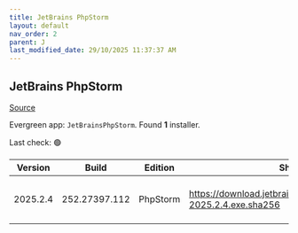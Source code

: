 ```yaml
---
title: JetBrains PhpStorm
layout: default
nav_order: 2
parent: J
last_modified_date: 29/10/2025 11:37:37 AM
---
```


## JetBrains PhpStorm

[Source](https://www.jetbrains.com/phpstorm)

Evergreen app: `JetBrainsPhpStorm`. Found **1** installer.

Last check: 🟢

| Version  | Build         | Edition  | Sha256                                                             | Date       | Size      | Type | URI                                                                                                                        |
| -------- | ------------- | -------- | ------------------------------------------------------------------ | ---------- | --------- | ---- | -------------------------------------------------------------------------------------------------------------------------- |
| 2025.2.4 | 252.27397.112 | PhpStorm | https://download.jetbrains.com/webide/PhpStorm-2025.2.4.exe.sha256 | 24/10/2025 | 952893824 | exe  | [https://download.jetbrains.com/webide/PhpStorm-2025.2.4.exe](https://download.jetbrains.com/webide/PhpStorm-2025.2.4.exe) |
